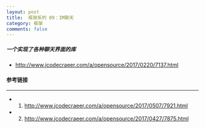 ```yaml
---
layout: post
title:  框架系列 09：IM聊天
category: 框架
comments: false
---
```


##### 一个实现了各种聊天界面的库

* <http://www.jcodecraeer.com/a/opensource/2017/0220/7137.html>

#### 参考链接
 ---
 
 * 1. <http://www.jcodecraeer.com/a/opensource/2017/0507/7921.html>
 * 2. <http://www.jcodecraeer.com/a/opensource/2017/0427/7875.html>
 
 
 
 
 
 
 
 
 
 
 
 
 
 
 
 